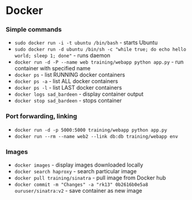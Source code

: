 Docker
======
### Simple commands
* `sudo docker run -i -t ubuntu /bin/bash` - starts Ubuntu
* `sudo docker run -d ubuntu /bin/sh -c "while true; do echo hello world; sleep 1; done"` - runs daemon
* `docker run -d -P --name web training/webapp python app.py` - run container with specified name
* `docker ps` - list RUNNING docker containers
* `docker ps -a` - list ALL docker containers
* `docker ps -l` - list LAST docker containers
* `docker logs sad_bardeen` - display container output
* `docker stop sad_bardeen` - stops container


### Port forwarding, linking
* `docker run -d -p 5000:5000 training/webapp python app.py`
* `docker run --rm --name web2 --link db:db training/webapp env`

### Images
* `docker images` - display images downloaded locally
* `docker search haproxy` - search particular image
* `docker pull training/sinatra` - pull image from Docker hub
* `docker commit -m "Changes" -a "rk13" 0b2616b0e5a8 ouruser/sinatra:v2` - save container as new image
